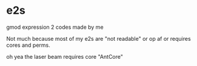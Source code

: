 # e2s
gmod expression 2 codes made by me

Not much because most of my e2s are "not readable" or op af or requires cores and perms.

oh yea the laser beam requires core "AntCore"
